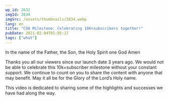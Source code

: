 ```yaml
---
wp_id: 2632
imgId: 2634
imgSrc: /assets/thumbnails/2634.webp
lang: en
title: "COA Milestone: Celebrating 10K+subscribers together!"
pubDate: 2021-02-04T01:55:17
tags: ["whut"]
---
```


<!-- page: 6 -->

<p>In the name of the Father, the Son, the Holy Spirit one God Amen</p>
<p>Thanks you all our viewers since our launch date 3 years ago. We would not be able to celebrate this 10k+subscriber milestone without your constant support. We continue to count on you to share the content with anyone that may benefit. May it all be for the Glory of the Lord&#8217;s Holy name.</p>
<p>This video is dedicated to sharing some of the highlights and successes we have had along the way.</p>
